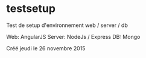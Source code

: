 # testsetup
Test de setup d'environnement web / server / db

Web: AngularJS
Server: NodeJs / Express
DB: Mongo

Créé jeudi le 26 novembre 2015